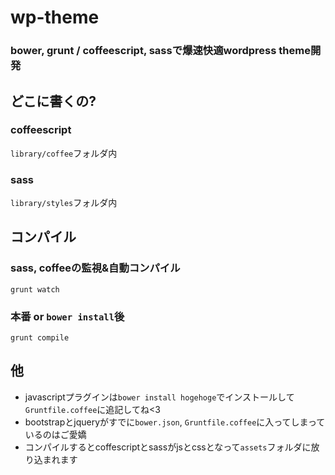 # wp-theme

### bower, grunt / coffeescript, sassで爆速快適wordpress theme開発

## どこに書くの?
### coffeescript
``library/coffee``フォルダ内
### sass
``library/styles``フォルダ内

## コンパイル
### sass, coffeeの監視&自動コンパイル
```
grunt watch
```
### 本番 or ``bower install``後
```
grunt compile
```

## 他
- javascriptプラグインは``bower install hogehoge``でインストールして``Gruntfile.coffee``に追記してね<3
- bootstrapとjqueryがすでに``bower.json``, ``Gruntfile.coffee``に入ってしまっているのはご愛嬌
- コンパイルするとcoffescriptとsassがjsとcssとなって``assets``フォルダに放り込まれます
